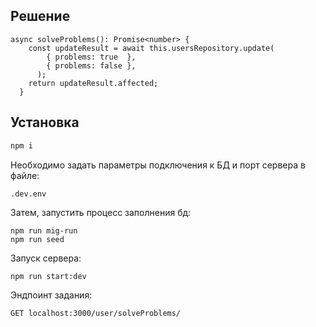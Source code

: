 ## Решение
```
async solveProblems(): Promise<number> {
    const updateResult = await this.usersRepository.update(
        { problems: true  },
        { problems: false },
      );
    return updateResult.affected;
  }
```

## Установка

```bash
npm i
```
Необходимо задать параметры подключения к БД и порт сервера в файле:
```
.dev.env
```
Затем, запустить процесс заполнения бд:
```
npm run mig-run
npm run seed
```
Запуск сервера:
```
npm run start:dev
```
Эндпоинт задания:
```
GET localhost:3000/user/solveProblems/
```
